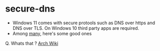# secure-dns
- Windows 11 comes with secure protools such as DNS over https and DNS over TLS. On Windows 10 third party apps are required.
- Among [many](https://en.wikipedia.org/wiki/Comparison_of_DNS_server_software), here's some good ones








Q. Whats that ? [Arch Wiki](https://wiki.archlinux.org/title/Domain_name_resolution#Privacy_and_security)
